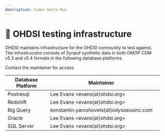 ```yaml
---
description: Codes Gotta Run
---
```


# 🏃 OHDSI testing infrastructure

OHDSI maintains infrastructure for the OHDSI community to test against. The infrastrucutre consists of Synpuf synthetic data in both OMOP CDM v5.3 and v5.4 formats in the following database platforms.&#x20;

Contact the maintainer for access

<table><thead><tr><th>Database Platform</th><th>Maintainer</th><th data-hidden></th></tr></thead><tbody><tr><td>Postresql</td><td>Lee Evans &#x3C;evans{at}ohdsi.org></td><td></td></tr><tr><td>Redshift</td><td>Lee Evans &#x3C;evans{at}ohdsi.org></td><td></td></tr><tr><td>Big Query</td><td>konstantin.yaroshovets{at}odysseusinc.com</td><td></td></tr><tr><td>Oracle</td><td>Lee Evans &#x3C;evans{at}ohdsi.org></td><td></td></tr><tr><td>SQL Server</td><td>Lee Evans &#x3C;evans{at}ohdsi.org></td><td></td></tr></tbody></table>
